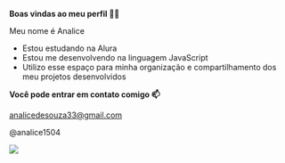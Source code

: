 **Boas vindas ao meu perfil 💙💙**

Meu nome é Analice

- Estou estudando na Alura
- Estou me desenvolvendo na linguagem JavaScript
- Utilizo esse espaço para minha organização e compartilhamento dos meu projetos desenvolvidos
  
**Você pode entrar em contato comigo  📫**

analicedesouza33@gmail.com

@analice1504

![](https://tenor.com/pt-BR/view/funny-memes-gif-26086305)
